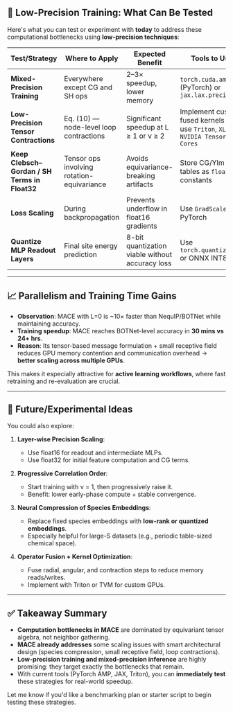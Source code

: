 
## 🔬 **Low-Precision Training: What Can Be Tested**

Here's what you can test or experiment with **today** to address these computational bottlenecks using **low-precision techniques**:

| **Test/Strategy**                             | **Where to Apply**                         | **Expected Benefit**                            | **Tools to Use**                                                             |
| --------------------------------------------- | ------------------------------------------ | ----------------------------------------------- | ---------------------------------------------------------------------------- |
| **Mixed-Precision Training**                  | Everywhere except CG and SH ops            | 2–3× speedup, lower memory                      | `torch.cuda.amp` (PyTorch) or `jax.lax.precision`                            |
| **Low-Precision Tensor Contractions**         | Eq. (10) — node-level loop contractions    | Significant speedup at L ≥ 1 or ν ≥ 2           | Implement custom fused kernels or use `Triton`, `XLA`, `NVIDIA Tensor Cores` |
| **Keep Clebsch–Gordan / SH Terms in Float32** | Tensor ops involving rotation-equivariance | Avoids equivariance-breaking artifacts          | Store CG/Ylm tables as `float32` constants                                   |
| **Loss Scaling**                              | During backpropagation                     | Prevents underflow in float16 gradients         | Use `GradScaler` in PyTorch                                                  |
| **Quantize MLP Readout Layers**               | Final site energy prediction               | 8-bit quantization viable without accuracy loss | Use `torch.quantization` or ONNX INT8                                        |

---

## 📈 **Parallelism and Training Time Gains**

* **Observation**: MACE with L=0 is \~10× faster than NequIP/BOTNet while maintaining accuracy.
* **Training speedup**: MACE reaches BOTNet-level accuracy in **30 mins vs 24+ hrs**.
* **Reason**: Its tensor-based message formulation + small receptive field reduces GPU memory contention and communication overhead → **better scaling across multiple GPUs**.

This makes it especially attractive for **active learning workflows**, where fast retraining and re-evaluation are crucial.

---

## 🧪 **Future/Experimental Ideas**

You could also explore:

1. **Layer-wise Precision Scaling**:

   * Use float16 for readout and intermediate MLPs.
   * Use float32 for initial feature computation and CG terms.

2. **Progressive Correlation Order**:

   * Start training with ν = 1, then progressively raise it.
   * Benefit: lower early-phase compute + stable convergence.

3. **Neural Compression of Species Embeddings**:

   * Replace fixed species embeddings with **low-rank or quantized embeddings**.
   * Especially helpful for large-S datasets (e.g., periodic table-sized chemical space).

4. **Operator Fusion + Kernel Optimization**:

   * Fuse radial, angular, and contraction steps to reduce memory reads/writes.
   * Implement with Triton or TVM for custom GPUs.

---

## ✅ **Takeaway Summary**

* **Computation bottlenecks in MACE** are dominated by equivariant tensor algebra, not neighbor gathering.
* **MACE already addresses** some scaling issues with smart architectural design (species compression, small receptive field, loop contractions).
* **Low-precision training and mixed-precision inference** are highly promising: they target exactly the bottlenecks that remain.
* With current tools (PyTorch AMP, JAX, Triton), you can **immediately test** these strategies for real-world speedup.

Let me know if you'd like a benchmarking plan or starter script to begin testing these strategies.
